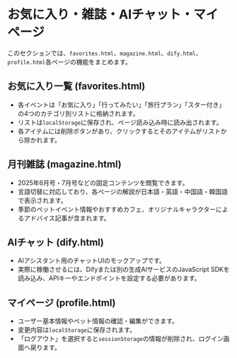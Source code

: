 # お気に入り・雑誌・AIチャット・マイページ

このセクションでは、`favorites.html`、`magazine.html`、`dify.html`、`profile.html`各ページの機能をまとめます。

## お気に入り一覧 (favorites.html)

- 各イベントは「お気に入り」「行ってみたい」「旅行プラン」「スター付き」の4つのカテゴリ別リストに格納されます。
- リストは`localStorage`に保存され、ページ読み込み時に読み出されます。
- 各アイテムには削除ボタンがあり、クリックするとそのアイテムがリストから除かれます。

## 月刊雑誌 (magazine.html)

- 2025年6月号・7月号などの固定コンテンツを閲覧できます。
- 言語切替に対応しており、各ページの解説が日本語・英語・中国語・韓国語で表示されます。
- 季節のペットイベント情報やおすすめカフェ、オリジナルキャラクターによるアドバイス記事が含まれます。

## AIチャット (dify.html)

- AIアシスタント用のチャットUIのモックアップです。
- 実際に稼働させるには、Difyまたは別の生成AIサービスのJavaScript SDKを読み込み、APIキーやエンドポイントを設定する必要があります。

## マイページ (profile.html)

- ユーザー基本情報やペット情報の確認・編集ができます。
- 変更内容は`localStorage`に保存されます。
- 「ログアウト」を選択すると`sessionStorage`の情報が削除され、ログイン画面へ戻ります。

